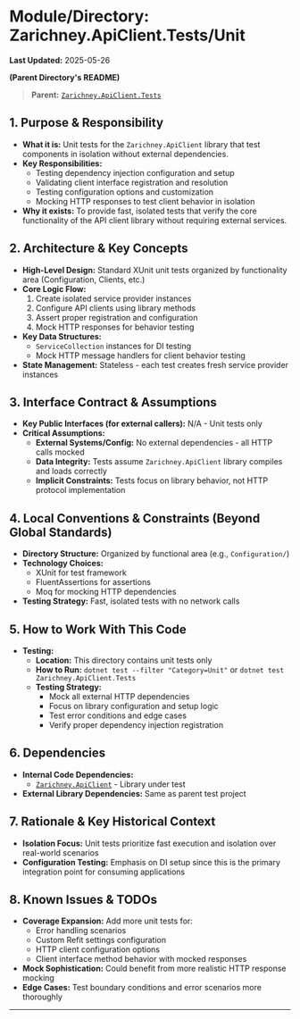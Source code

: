 # Module/Directory: Zarichney.ApiClient.Tests/Unit

**Last Updated:** 2025-05-26

**(Parent Directory's README)**
> **Parent:** [`Zarichney.ApiClient.Tests`](../README.md)

## 1. Purpose & Responsibility

* **What it is:** Unit tests for the `Zarichney.ApiClient` library that test components in isolation without external dependencies.
* **Key Responsibilities:**
  - Testing dependency injection configuration and setup
  - Validating client interface registration and resolution
  - Testing configuration options and customization
  - Mocking HTTP responses to test client behavior in isolation
* **Why it exists:** To provide fast, isolated tests that verify the core functionality of the API client library without requiring external services.

## 2. Architecture & Key Concepts

* **High-Level Design:** Standard XUnit unit tests organized by functionality area (Configuration, Clients, etc.)
* **Core Logic Flow:** 
  1. Create isolated service provider instances
  2. Configure API clients using library methods
  3. Assert proper registration and configuration
  4. Mock HTTP responses for behavior testing
* **Key Data Structures:** 
  - `ServiceCollection` instances for DI testing
  - Mock HTTP message handlers for client behavior testing
* **State Management:** Stateless - each test creates fresh service provider instances

## 3. Interface Contract & Assumptions

* **Key Public Interfaces (for external callers):** N/A - Unit tests only
* **Critical Assumptions:**
    * **External Systems/Config:** No external dependencies - all HTTP calls mocked
    * **Data Integrity:** Tests assume `Zarichney.ApiClient` library compiles and loads correctly
    * **Implicit Constraints:** Tests focus on library behavior, not HTTP protocol implementation

## 4. Local Conventions & Constraints (Beyond Global Standards)

* **Directory Structure:** Organized by functional area (e.g., `Configuration/`)
* **Technology Choices:** 
  - XUnit for test framework
  - FluentAssertions for assertions
  - Moq for mocking HTTP dependencies
* **Testing Strategy:** Fast, isolated tests with no network calls

## 5. How to Work With This Code

* **Testing:**
    * **Location:** This directory contains unit tests only
    * **How to Run:** `dotnet test --filter "Category=Unit"` or `dotnet test Zarichney.ApiClient.Tests`
    * **Testing Strategy:** 
      - Mock all external HTTP dependencies
      - Focus on library configuration and setup logic
      - Test error conditions and edge cases
      - Verify proper dependency injection registration

## 6. Dependencies

* **Internal Code Dependencies:** 
    * [`Zarichney.ApiClient`](../../Zarichney.ApiClient/README.md) - Library under test
* **External Library Dependencies:** Same as parent test project

## 7. Rationale & Key Historical Context

* **Isolation Focus:** Unit tests prioritize fast execution and isolation over real-world scenarios
* **Configuration Testing:** Emphasis on DI setup since this is the primary integration point for consuming applications

## 8. Known Issues & TODOs

* **Coverage Expansion:** Add more unit tests for:
  - Error handling scenarios
  - Custom Refit settings configuration
  - HTTP client configuration options
  - Client interface method behavior with mocked responses
* **Mock Sophistication:** Could benefit from more realistic HTTP response mocking
* **Edge Cases:** Test boundary conditions and error scenarios more thoroughly

---